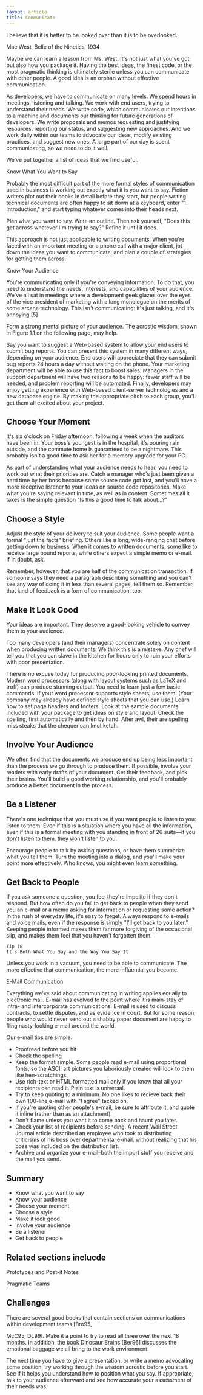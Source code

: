 ```yaml
---
layout: article
title: Communicate
---
```



I believe that it is better to be looked over than it is to be overlooked.

Mae West, Belle of the Nineties, 1934

Maybe we can learn a lesson from Ms. West. It's not just what you've got, but also how you package it. Having the best ideas, the finest code, or the most pragmatic thinking is ultimately sterile unless you can communicate with other people. A good idea is an orphan without effective communication.

As developers, we have to communicate on many levels. We spend hours in meetings, listening and talking. We work with end users, trying to understand their needs. We write code, which communicates our intentions to a machine and documents our thinking for future generations of developers. We write proposals and memos requesting and justifying resources, reporting our status, and suggesting new approaches. And we work daily within our teams to advocate our ideas, modify existing practices, and suggest new ones. A large part of our day is spent communicating, so we need to do it well.


We've put together a list of ideas that we find useful.

Know What You Want to Say


Probably the most difficult part of the more formal styles of communication used in business is working out exactly what it is you want to say. Fiction writers plot out their books in detail before they start, but people writing technical documents are often happy to sit down at a keyboard, enter "1. Introduction," and start typing whatever comes into their heads next.

Plan what you want to say. Write an outline. Then ask yourself, "Does this get across whatever I'm trying to say?" Refine it until it does.

This approach is not just applicable to writing documents. When you're faced with an important meeting or a phone call with a major client, jot down the ideas you want to communicate, and plan a couple of strategies for getting them across.

Know Your Audience

You're communicating only if you're conveying information. To do that, you need to understand the needs, interests, and capabilities of your audience. We've all sat in meetings where a development geek glazes over the eyes of the vice president of marketing with a long monologue on the merits of some arcane technology. This isn't communicating: it's just talking, and it's annoying.[5]

Form a strong mental picture of your audience. The acrostic wisdom, shown in Figure 1.1 on the following page, may help.

Say you want to suggest a Web-based system to allow your end users to submit bug reports. You can present this system in many different ways, depending on your audience. End users will appreciate that they can submit bug reports 24 hours a day without waiting on the phone. Your marketing department will be able to use this fact to boost sales. Managers in the support department will have two reasons to be happy: fewer staff will be needed, and problem reporting will be automated. Finally, developers may enjoy getting experience with Web-based client-server technologies and a new database engine. By making the appropriate pitch to each group, you'll get them all excited about your project.


## Choose Your Moment

It's six o'clock on Friday afternoon, following a week when the auditors have been in. Your boss's youngest is in the hospital, it's pouring rain outside, and the commute home is guaranteed to be a nightmare. This probably isn't a good time to ask her for a memory upgrade for your PC.

As part of understanding what your audience needs to hear, you need to work out what their priorities are. Catch a manager who's just been given a hard time by her boss because some source code got lost, and you'll have a more receptive listener to your ideas on source code repositories. Make what you're saying relevant in time, as well as in content. Sometimes all it takes is the simple question "Is this a good time to talk about...?"

## Choose a Style

Adjust the style of your delivery to suit your audience. Some people want a formal "just the facts" briefing. Others like a long, wide-ranging chat before getting down to business. When it comes to written documents, some like to receive large bound reports, while others expect a simple memo or e-mail. If in doubt, ask.

Remember, however, that you are half of the communication transaction. If someone says they need a paragraph describing something and you can't see any way of doing it in less than several pages, tell them so. Remember, that kind of feedback is a form of communication, too.

## Make It Look Good

Your ideas are important. They deserve a good-looking vehicle to convey them to your audience.

Too many developers (and their managers) concentrate solely on content when producing written documents. We think this is a mistake. Any chef will tell you that you can slave in the kitchen for hours only to ruin your efforts with poor presentation.

There is no excuse today for producing poor-looking printed documents. Modern word processors (along with layout systems such as LaTeX and troff) can produce stunning output. You need to learn just a few basic commands. If your word processor supports style sheets, use them. (Your company may already have defined style sheets that you can use.) Learn how to set page headers and footers. Look at the sample documents included with your package to get ideas on style and layout. Check the spelling, first automatically and then by hand. After awl, their are spelling miss steaks that the chequer can knot ketch.

## Involve Your Audience

We often find that the documents we produce end up being less important than the process we go through to produce them. If possible, involve your readers with early drafts of your document. Get their feedback, and pick their brains. You'll build a good working relationship, and you'll probably produce a better document in the process.

## Be a Listener

There's one technique that you must use if you want people to listen to you: listen to them. Even if this is a situation where you have all the information, even if this is a formal meeting with you standing in front of 20 suits—if you don't listen to them, they won't listen to you.

Encourage people to talk by asking questions, or have them summarize what you tell them. Turn the meeting into a dialog, and you'll make your point more effectively. Who knows, you might even learn something.

## Get Back to People

If you ask someone a question, you feel they're impolite if they don't respond. But how often do you fail to get back to people when they send you an e-mail or a memo asking for information or requesting some action? In the rush of everyday life, it's easy to forget. Always respond to e-mails and voice mails, even if the response is simply "I'll get back to you later." Keeping people informed makes them far more forgiving of the occasional slip, and makes them feel that you haven't forgotten them.

```
Tip 10
It's Both What You Say and the Way You Say It
```

Unless you work in a vacuum, you need to be able to communicate. The more effective that communication, the more influential you become.


E-Mail Communication

Everything we've said about communicating in writing applies equally to electronic mail. E-mail has evolved to the point where it is main-stay of intra- and intercorporate communications. E-mail is used to discuss contracts, to settle disputes, and as evidence in court. But for some reason, people who would never send out a shabby paper document are happy to fling nasty-looking e-mail around the world.


Our e-mail tips are simple:

* Proofread before you hit
* Check the spelling
* Keep the format simple. Some people read e-mail using proportional fonts, so the ASCII art pictures you laboriously created will look to them like hen-scratchings.
* Use rich-text or HTML formatted mail only if you know that all your recipients can read it. Plain text is universal.
* Try to keep quoting to a minimum. No one likes to recieve back their own 100-line e-mail with "I agree" tacked on.
* If you're quoting other people's e-mail, be sure to attribute it, and quote it inline (rather than as an attachment).
* Don't flame unless you want it to come back and haunt you later.
* Check your list of recipients before sending. A recent Wall Street Journal article described an employee who took to distributing criticisms of his boss over departmental e-mail. without realizing that his boss was included on the distribution list.
* Archive and organize your e-mail–both the import stuff you receive and the mail you send.

## Summary

* Know what you want to say
* Know your audience
* Choose your moment
* Choose a style
* Make it look good
* Involve your audience
* Be a listener
* Get back to people

## Related sections inclucde

Prototypes and Post-it Notes

Pragmatic Teams

## Challenges

There are several good books that contain sections on communications within development teams [Bro95,
 
McC95, DL99]. Make it a point to try to read all three over the next 18 months. In addition, the book Dinosaur Brains [Ber96] discusses the emotional baggage we all bring to the work environment.

The next time you have to give a presentation, or write a memo advocating some position, try working through the wisdom acrostic before you start. See if it helps you understand how to position what you say. If appropriate, talk to your audience afterward and see how accurate your assessment of their needs was.
